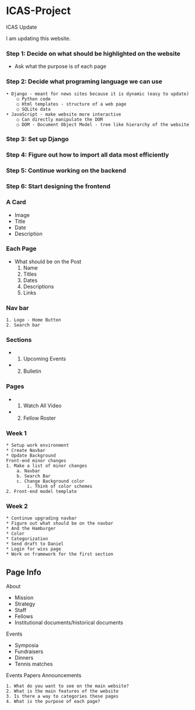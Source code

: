 # ICAS-Project
ICAS Update

I am updating this website.


### Step 1: Decide on what should be highlighted on the website
* Ask what the purpose is of each page
### Step 2: Decide what programing language we can use
    • Django - meant for news sites because it is dynamic (easy to update)
        ○ Python code 
        ○ Html templates - structure of a web page
        ○ SQLite data 
    • JavaScript - make website more interactive 
        ○ Can directly manipulate the DOM
        ○ DOM - Document Object Model - tree like hierarchy of the website 
### Step 3: Set up Django
### Step 4: Figure out how to import all data most efficiently
### Step 5: Continue working on the backend
### Step 6: Start designing the frontend




### A Card
* Image
* Title
* Date
* Description

### Each Page
* What should be on the Post
    1. Name
    2. Titles
    3. Dates
    4. Descriptions
    5. Links 

### Nav bar
    1. Logo - Home Button
    2. Search bar
    
### Sections
*  1. Upcoming Events
*  2. Bulletin

### Pages
*  1. Watch All Video
*  2. Fellow Roster






### Week 1
    * Setup work environment
    * Create Navbar
    * Update Background
    Front-end minor changes
    1. Make a list of minor changes
        a. Navbar
        b. Search Bar
        c. Change Background color
            i. Think of color schemes
    2. Front-end model template

### Week 2
    * Continue upgrading navbar
    * Figure out what should be on the navbar
    * And the Hamburger
    * Color 
    * Categorization 
    * Send draft to Daniel
    * Login for wixs page
    * Work on framework for the first section



## Page Info
About 
* Mission
* Strategy
* Staff
* Fellows
* Institutional documents/historical documents

Events
* Symposia
* Fundraisers
* Dinners
* Tennis matches


Events
Papers
Announcements

    1. What do you want to see on the main website?
    2. What is the main features of the website
    3. Is there a way to categories these pages
    4. What is the purpose of each page?